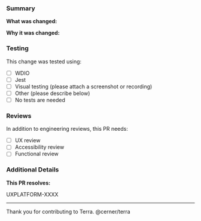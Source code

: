 <!-- 
PLEASE COMPLETE THESE STEPS BEFORE PUBLISHING THE PULL REQUEST:

*Before publishing*
1. Update the title as: [component] changes to component (ex. [terra-button] Added terra-button accessibility guide).
2. Fill out the fields below.
3. Assign yourself to the PR.
4. Add the appropriate package name labels.
5. Add your name to the CONTRIBUTORS.md file. Adding your name to the CONTRIBUTORS.md file signifies agreement to all rights and reservations provided by the License.
-->

### Summary
<!--- Summarize and explain the reasoning behind these code changes. What are the changes, and why are they necessary? -->

**What was changed:**


**Why it was changed:**



### Testing
<!-- Demonstrate that these changes are stable. How have these changes been verified? -->

This change was tested using:

- [ ] WDIO
- [ ] Jest
- [ ] Visual testing (please attach a screenshot or recording)
- [ ] Other (please describe below)
- [ ] No tests are needed

### Reviews

In addition to engineering reviews, this PR needs:
<!-- Please include the appropriate "Required" & "Ready" labels (ex. "UX Review Required" and "UX Review Ready").  -->
- [ ] UX review
- [ ] Accessibility review
- [ ] Functional review

### Additional Details
<!-- List anything else that is relevant to this issue. Additional information will help us better understand your changes and speed up the review process. -->

**This PR resolves:**

UXPLATFORM-XXXX <!-- Jira Number or issue Number. Please do not link to Jira. -->

---

Thank you for contributing to Terra.
@cerner/terra
